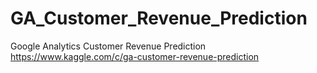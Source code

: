 # GA_Customer_Revenue_Prediction
Google Analytics Customer Revenue Prediction
https://www.kaggle.com/c/ga-customer-revenue-prediction
